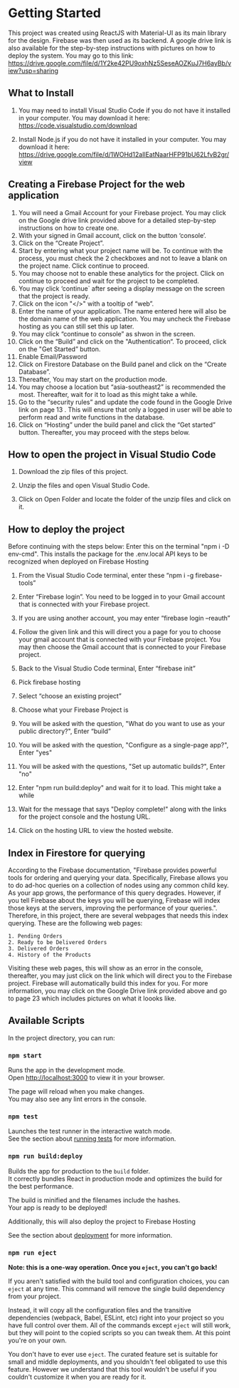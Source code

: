 # Getting Started

This project was created using ReactJS with Material-UI as its main library for the design. Firebase was then used as its backend. 
A google drive link is also available for the step-by-step instructions with pictures on how to deploy the system. You may go to this link: https://drive.google.com/file/d/1Y2ke42PU9oxhNz5SeseAOZKuJ7H6ayBb/view?usp=sharing

## What to Install

1. You may need to install Visual Studio Code if you do not have it installed in your computer. 
You may download it here: https://code.visualstudio.com/download

2. Install Node.js if you do not have it installed in your computer. 
You may download it here: https://drive.google.com/file/d/1WOHd12aIlEatNaarHFP91bU62LfvB2gr/view

## Creating a Firebase Project for the web application

1. You will need a Gmail Account for your Firebase project. You may click on the Google drive link provided above for a detailed step-by-step instructions on how to create one. 
2. With your signed in Gmail account, click on the button ‘console’.
3. Click on the “Create Project”.
4. Start by entering what your project name will be. To continue with the process, you must check the 2 checkboxes and not to leave a blank on the project name. Click continue to proceed.
5. You may choose not to enable these analytics for the project. Click on continue to proceed and wait for the project to be completed.
6. You may click ‘continue` after seeing a display message on the screen that the project is ready.
7. Click on the icon "</>" with a tooltip of “web”.
8. Enter the name of your application. The name entered here will also be the domain name of the web application. You may uncheck the Firebase hosting as you can still set this up later.
9. You may click “continue to console” as shwon in the screen.
10. Click on the “Build” and click on the "Authentication“. To proceed, click on the "Get Started” button.
11. Enable Email/Password
12. Click on Firestore Database on the Build panel and click on the “Create Database”.
13. Thereafter, You may start on the production mode.
14. You may choose a location but “asia-southeast2” is recommended the most. Thereafter, wait for it to load as this might take a while.
15. Go to the “security rules” and update the code found in the Google Drive link on page 13 . This will ensure that only a logged in user will be able to perform read and write functions in the database.
16. Click on “Hosting” under the build panel and click the “Get started” button. Thereafter, you may proceed with the steps below.


## How to open the project in Visual Studio Code

1. Download the zip files of this project.

2. Unzip the files and open Visual Studio Code.

3. Click on Open Folder and locate the folder of the unzip files and click on it.

## How to deploy the project

Before continuing with the steps below: Enter this on the terminal "npm i -D env-cmd". This installs the package for the .env.local API keys to be recognized when deployed on Firebase Hosting

1. From the Visual Studio Code terminal, enter these “npm i -g firebase-tools”

2. Enter “Firebase login”. You need to be logged in to your Gmail account that is
connected with your Firebase project.

3. If you are using another account, you may enter “firebase login –reauth”

4. Follow the given link and this will direct you a page for you to choose your gmail account that is connected with your Firebase project. You may then choose the Gmail account that is connected to your Firebase project.
  
5. Back to the Visual Studio Code terminal, Enter “firebase init”

6. Pick firebase hosting

7. Select “choose an existing project”

8. Choose what your Firebase Project is

9. You will be asked with the question, "What do you want to use as your public directory?", Enter “build”

10. You will be asked with the question, "Configure as a single-page app?", Enter "yes"

11. You will be asked with the questions, "Set up automatic builds?", Enter "no"

12. Enter "npm run build:deploy" and wait for it to load. This might take a while

13. Wait for the message that says "Deploy complete!" along with the links for the project console and the hostung URL. 

14. Click on the hosting URL to view the hosted website.

## Index in Firestore for querying
According to the Firebase documentation, "Firebase provides powerful tools for ordering and querying your data. Specifically, Firebase allows you to do ad-hoc queries on a collection of nodes using any common child key. As your app grows, the performance of this query degrades. However, if you tell Firebase about the keys you will be querying, Firebase will index those keys at the servers, improving the performance of your queries.". Therefore, in this project, there are several webpages that needs this index querying. These are the following web pages:

    1. Pending Orders
    2. Ready to be Delivered Orders
    3. Delivered Orders
    4. History of the Products

Visiting these web pages, this will show as an error in the console, thereafter, you may just click on the link which will direct you to the Firebase project. Firebase will automatically build this index for you. For more information, you may click on the Google Drive link provided above and go to page 23 which includes pictures on what it loooks like. 



## Available Scripts

In the project directory, you can run:

### `npm start`

Runs the app in the development mode.\
Open [http://localhost:3000](http://localhost:3000) to view it in your browser.

The page will reload when you make changes.\
You may also see any lint errors in the console.

### `npm test`

Launches the test runner in the interactive watch mode.\
See the section about [running tests](https://facebook.github.io/create-react-app/docs/running-tests) for more information.

### `npm run build:deploy`

Builds the app for production to the `build` folder.\
It correctly bundles React in production mode and optimizes the build for the best performance.

The build is minified and the filenames include the hashes.\
Your app is ready to be deployed!

Additionally, this will also deploy the project to Firebase Hosting

See the section about [deployment](https://facebook.github.io/create-react-app/docs/deployment) for more information.

### `npm run eject`

**Note: this is a one-way operation. Once you `eject`, you can't go back!**

If you aren't satisfied with the build tool and configuration choices, you can `eject` at any time. This command will remove the single build dependency from your project.

Instead, it will copy all the configuration files and the transitive dependencies (webpack, Babel, ESLint, etc) right into your project so you have full control over them. All of the commands except `eject` will still work, but they will point to the copied scripts so you can tweak them. At this point you're on your own.

You don't have to ever use `eject`. The curated feature set is suitable for small and middle deployments, and you shouldn't feel obligated to use this feature. However we understand that this tool wouldn't be useful if you couldn't customize it when you are ready for it.
